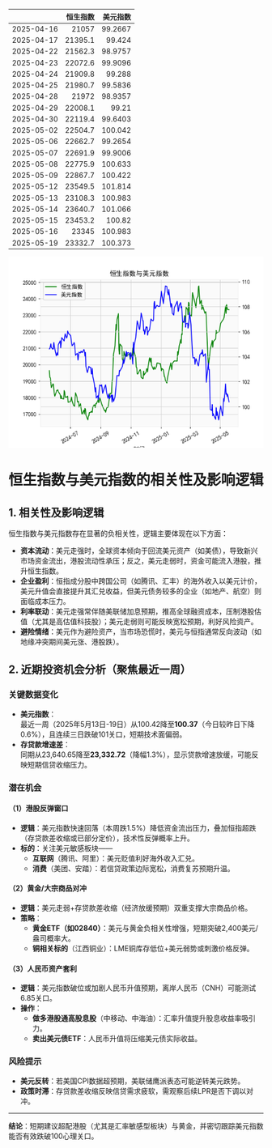 |            |   恒生指数 |   美元指数 |
|:-----------|-----------:|-----------:|
| 2025-04-16 |    21057   |    99.2667 |
| 2025-04-17 |    21395.1 |    99.424  |
| 2025-04-22 |    21562.3 |    98.9757 |
| 2025-04-23 |    22072.6 |    99.9096 |
| 2025-04-24 |    21909.8 |    99.288  |
| 2025-04-25 |    21980.7 |    99.5836 |
| 2025-04-28 |    21972   |    98.9357 |
| 2025-04-29 |    22008.1 |    99.21   |
| 2025-04-30 |    22119.4 |    99.6403 |
| 2025-05-02 |    22504.7 |   100.042  |
| 2025-05-06 |    22662.7 |    99.2654 |
| 2025-05-07 |    22691.9 |    99.9006 |
| 2025-05-08 |    22775.9 |   100.633  |
| 2025-05-09 |    22867.7 |   100.422  |
| 2025-05-12 |    23549.5 |   101.814  |
| 2025-05-13 |    23108.3 |   100.983  |
| 2025-05-14 |    23640.7 |   101.066  |
| 2025-05-15 |    23453.2 |   100.82   |
| 2025-05-16 |    23345   |   100.983  |
| 2025-05-19 |    23332.7 |   100.373  |

![图](RSI_USDX.png)



# 恒生指数与美元指数的相关性及影响逻辑

## 1. 相关性及影响逻辑
恒生指数与美元指数存在显著的负相关性，逻辑主要体现在以下方面：
- **资本流动**：美元走强时，全球资本倾向于回流美元资产（如美债），导致新兴市场资金流出，港股流动性承压；反之，美元走弱时，资金可能流入港股，推升恒生指数。
- **企业盈利**：恒指成分股中跨国公司（如腾讯、汇丰）的海外收入以美元计价，美元升值会直接提升其汇兑收益，但美元债务较多的企业（如地产、航空）则面临成本压力。
- **利率联动**：美元走强常伴随美联储加息预期，推高全球融资成本，压制港股估值（尤其是高估值科技股）；美元走弱则可能反映宽松预期，利好风险资产。
- **避险情绪**：美元作为避险资产，当市场恐慌时，美元与恒指通常反向波动（如地缘冲突期间美元涨、港股跌）。

## 2. 近期投资机会分析（聚焦最近一周）

### 关键数据变化
- **美元指数**：  
  最近一周（2025年5月13日-19日）从100.42降至**100.37**（今日较昨日下降0.6%），且连续三日跌破101关口，短期技术面偏弱。
- **存贷款增速差**：  
  同期从23,640.65降至**23,332.72**（降幅1.3%），显示贷款增速放缓，可能反映短期信贷收缩压力。

### 潜在机会
#### （1）港股反弹窗口
- **逻辑**：美元指数快速回落（本周跌1.5%）降低资金流出压力，叠加恒指超跌（存贷款差收缩或已部分定价），技术性反弹概率上升。  
- **标的**：关注美元敏感板块——  
  - **互联网**（腾讯、阿里）：美元贬值利好海外收入汇兑。  
  - **消费**（美团、安踏）：若信贷政策边际宽松，消费复苏预期升温。

#### （2）黄金/大宗商品对冲
- **逻辑**：美元走弱+存贷款差收缩（经济放缓预期）双重支撑大宗商品价格。  
- **策略**：  
  - **黄金ETF（如02840）**：美元与黄金负相关性增强，短期突破2,400美元/盎司概率大。  
  - **铜相关标的**（江西铜业）：LME铜库存低位+美元弱势或刺激价格反弹。

#### （3）人民币资产套利
- **逻辑**：美元指数破位或加剧人民币升值预期，离岸人民币（CNH）可能测试6.85关口。  
- **操作**：  
  - **做多港股通高股息股**（中移动、中海油）：汇率升值提升股息收益率吸引力。  
  - **卖出美元债ETF**：人民币升值将压缩美元债实际收益。

### 风险提示
- **美元反转**：若美国CPI数据超预期，美联储鹰派表态可能逆转美元跌势。  
- **政策时滞**：存贷款差收缩反映信贷需求疲软，需观察后续LPR是否下调以对冲。

---

**结论**：短期建议超配港股（尤其是汇率敏感型板块）与黄金，并密切跟踪美元指数能否有效跌破100心理关口。
